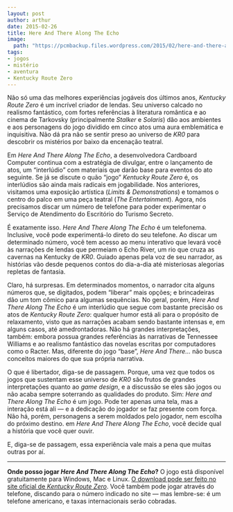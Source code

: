 ```yaml
---
layout: post
author: arthur
date: 2015-02-26
title: Here And There Along The Echo
image:
  path: "https://pcmbackup.files.wordpress.com/2015/02/here-and-there-along-the-echo.jpg"
tags:
- jogos
- mistério
- aventura
- Kentucky Route Zero
---
```

Não só uma das melhores experiências jogáveis dos últimos anos, _Kentucky Route Zero_ é um incrível criador de lendas. Seu universo calcado no realismo fantástico, com fortes referências à literatura romântica e ao cinema de Tarkovsky (principalmente _Stalker_ e _Solaris_) dão aos ambientes e aos personagens do jogo dividido em cinco atos uma aura emblemática e inquisitiva. Não dá pra não se sentir preso ao universo de _KR0_ para descobrir os mistérios por baixo da encenação teatral.

Em _Here And There Along The Echo_, a desenvolvedora Cardboard Computer continua com a estratégia de divulgar, entre o lançamento de atos, um “interlúdio” com materiais que darão base para eventos do ato seguinte. Se já se discute o quão “jogo” _Kentucky Route Zero_ é, os interlúdios são ainda mais radicais em jogabilidade. Nos anteriores, visitamos uma exposição artística (_Limits & Demonstrations_) e tomamos o centro do palco em uma peça teatral (_The Entertainment_). Agora, nós precisamos discar um número de telefone para poder experimentar o Serviço de Atendimento do Escritório do Turismo Secreto.

É exatamente isso. _Here And There Along The Echo_ é um telefonema. Inclusive, você pode experimentá-lo direto do seu telefone. Ao discar um determinado número, você tem acesso ao menu interativo que levará você às narrações de lendas que permeiam o Echo River, um rio que cruza as cavernas na Kentucky de _KR0_. Guiado apenas pela voz de seu narrador, as histórias vão desde pequenos contos do dia-a-dia até misteriosas alegorias repletas de fantasia.

Claro, há surpresas. Em determinados momentos, o narrador cita alguns números que, se digitados, podem “liberar” mais opções; e brincadeiras dão um tom cômico para algumas sequências. No geral, porém, _Here And There Along The Echo_ é um interlúdio que segue com bastante precisão os atos de _Kentucky Route Zero_: qualquer humor está ali para o propósito de relaxamento, visto que as narrações acabam sendo bastante intensas e, em alguns casos, até amedrontadoras. Não há grandes interpretações, também: embora possua grandes referências às narrativas de Tennessee Williams e ao realismo fantástico das novelas escritas por computadores como o Racter. Mas, diferente do jogo “base”, _Here And There…_ não busca conceitos maiores do que sua própria narrativa.

O que é libertador, diga-se de passagem. Porque, uma vez que todos os jogos que sustentam esse universo de _KR0_ são frutos de grandes interpretações quanto ao _game design_, e a discussão se eles são jogos ou não acaba sempre soterrando as qualidades do produto. Sim: _Here and There Along The Echo_ é um jogo. Pode ter apenas uma tela, mas a interação está ali — e a dedicação do jogador se faz presente com força. Não há, porém, personagens a serem moldados pelo jogador, nem escolha do próximo destino. em _Here And There Along The Echo_, você decide qual a história que você quer ouvir.

E, diga-se de passagem, essa experiência vale mais a pena que muitas outras por aí.

* * *

**Onde posso jogar _Here And There Along The Echo_?** O jogo está disponível gratuitamente para Windows, Mac e Linux. [O download pode ser feito no site oficial de _Kentucky Route Zero_](http://kentuckyroutezero.com/here-and-there-along-the-echo/ "Here And There Along The Echo"). Você também pode jogar através do telefone, discando para o número indicado no site — mas lembre-se: é um telefone americano, e taxas internacionais serão cobradas.
